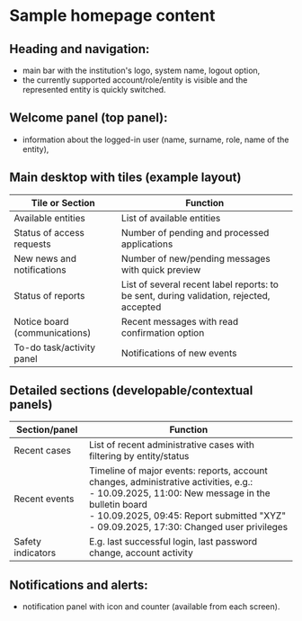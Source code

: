 # Sample homepage content

## Heading and navigation:

- main bar with the institution's logo, system name, logout option,
- the currently supported account/role/entity is visible and the represented entity is quickly switched.

## Welcome panel (top panel):

- information about the logged-in user (name, surname, role, name of the entity),

## Main desktop with tiles (example layout)

| Tile or Section | Function |
|---|---|
| Available entities | List of available entities |
| Status of access requests | Number of pending and processed applications |
| New news and notifications | Number of new/pending messages with quick preview |
| Status of reports | List of several recent label reports: to be sent, during validation, rejected, accepted |
| Notice board (communications) | Recent messages with read confirmation option |
| To-do task/activity panel | Notifications of new events |

## Detailed sections (developable/contextual panels)

| Section/panel | Function |
|---|---|
| Recent cases | List of recent administrative cases with filtering by entity/status |
| Recent events | Timeline of major events: reports, account changes, administrative activities, e.g.:<br>- 10.09.2025, 11:00: New message in the bulletin board<br>- 10.09.2025, 09:45: Report submitted "XYZ"<br>- 09.09.2025, 17:30: Changed user privileges |
| Safety indicators | E.g. last successful login, last password change, account activity |

## Notifications and alerts:

- notification panel with icon and counter (available from each screen).
